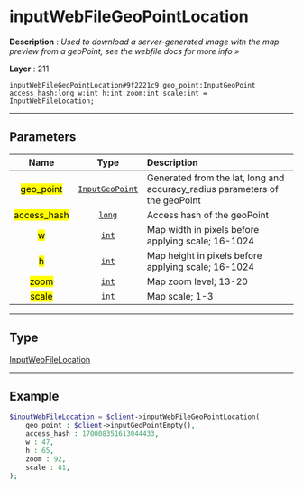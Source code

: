# inputWebFileGeoPointLocation

**Description** : *Used to download a server\-generated image with the map preview from a geoPoint, see the webfile docs for more info &raquo;*

**Layer** : 211

```tl
inputWebFileGeoPointLocation#9f2221c9 geo_point:InputGeoPoint access_hash:long w:int h:int zoom:int scale:int = InputWebFileLocation;
```

---

## Parameters

| Name | Type | Description |
| :---: | :---: | :--- |
| <mark>geo_point</mark> | [`InputGeoPoint`](type/InputGeoPoint) | Generated from the lat, long and accuracy_radius parameters of the geoPoint |
| <mark>access_hash</mark> | [`long`](type/long) | Access hash of the geoPoint |
| <mark>w</mark> | [`int`](type/int) | Map width in pixels before applying scale; 16-1024 |
| <mark>h</mark> | [`int`](type/int) | Map height in pixels before applying scale; 16-1024 |
| <mark>zoom</mark> | [`int`](type/int) | Map zoom level; 13-20 |
| <mark>scale</mark> | [`int`](type/int) | Map scale; 1-3 |

---

## Type

[InputWebFileLocation](type/InputWebFileLocation)

---

## Example

```php
$inputWebFileLocation = $client->inputWebFileGeoPointLocation(
	geo_point : $client->inputGeoPointEmpty(),
	access_hash : 170008351613044433,
	w : 47,
	h : 65,
	zoom : 92,
	scale : 81,
);
```